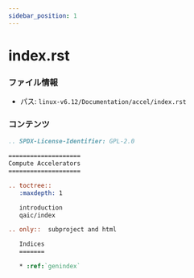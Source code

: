 ```yaml
---
sidebar_position: 1
---
```

# index.rst

### ファイル情報

- パス: `linux-v6.12/Documentation/accel/index.rst`

### コンテンツ

```rst
.. SPDX-License-Identifier: GPL-2.0

====================
Compute Accelerators
====================

.. toctree::
   :maxdepth: 1

   introduction
   qaic/index

.. only::  subproject and html

   Indices
   =======

   * :ref:`genindex`

```
